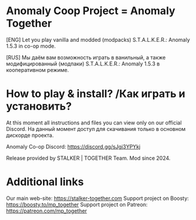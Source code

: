 # Anomaly Coop Project = Anomaly Together

[ENG] Let you play vanilla and modded (modpacks) S.T.A.L.K.E.R.: Anomaly 1.5.3 in co-op mode.

[RUS] Мы даём вам возможность играть в ванильный, а также модифицированный (модпаки) S.T.A.L.K.E.R.: Anomaly 1.5.3 в кооперативном режиме.


# How to play & install? /Как играть и установить?

At this moment all instructions and files you can view only on our official Discord.
На данный момент доступ для скачивания только в основном дискорде проекта.

Anomaly Co-op Discord: https://discord.gg/sJgj3YPYkj

Release provided by STALKER | TOGETHER Team.
Mod since 2024.

# Additional links

Our main web-site: https://stalker-together.com
Support project on Boosty: https://boosty.to/mp_together
Support project on Patreon: https://patreon.com/mp_together
